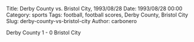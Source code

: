 Title: Derby County vs. Bristol City, 1993/08/28
Date: 1993/08/28 00:00
Category: sports
Tags: football, football scores, Derby County, Bristol City
Slug: derby-county-vs-bristol-city
Author: carbonero


Derby County 1 - 0 Bristol City
